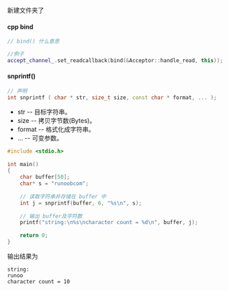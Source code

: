 新建文件夹了




#### cpp bind
```cpp
// bind() 什么意思

//例子    
accept_channel_.set_readcallback(bind(&Acceptor::handle_read, this));

```




#### snprintf()

```cpp
// 声明
int snprintf ( char * str, size_t size, const char * format, ... );

```
- str -- 目标字符串。
- size -- 拷贝字节数(Bytes)。
- format -- 格式化成字符串。
- ... -- 可变参数。

```cpp
#include <stdio.h>
 
int main()
{
    char buffer[50];
    char* s = "runoobcom";
 
    // 读取字符串并存储在 buffer 中
    int j = snprintf(buffer, 6, "%s\n", s);
 
    // 输出 buffer及字符数
    printf("string:\n%s\ncharacter count = %d\n", buffer, j);
 
    return 0;
}
```
输出结果为
```
string:
runoo
character count = 10
```